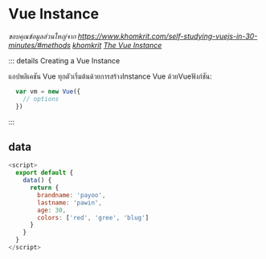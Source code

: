 # Vue Instance

*ขอบคุณข้อมูลส่วนใหญ่จาก https://www.khomkrit.com/self-studying-vuejs-in-30-minutes/#methods [khomkrit](https://www.khomkrit.com/self-studying-vuejs-in-30-minutes/#methods)
[The Vue Instance](https://vuejs.org/v2/guide/instance.html)*

::: details Creating a Vue Instance

แอปพลิเคชัน Vue ทุกตัวเริ่มต้นด้วยการสร้างInstance Vue ด้วยVueฟังก์ชัน:

```javascript
  var vm = new Vue({
    // options
  })
```

:::

## data

```javascript
<script>
  export default {
    data() {
      return {
        brandname: 'payoo',
        lastname: 'pawin',
        age: 30,
        colors: ['red', 'gree', 'blug']
      }
    }
  }
</script>
```